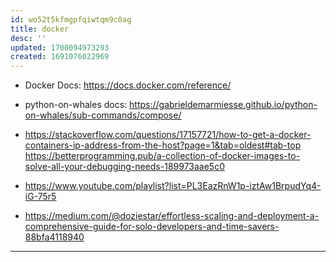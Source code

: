 ```yaml
---
id: wo52t5kfmgpfqiwtqm9c0ag
title: docker
desc: ''
updated: 1700094973293
created: 1691076022969
---
```


- Docker Docs: <https://docs.docker.com/reference/>
- python-on-whales docs: <https://gabrieldemarmiesse.github.io/python-on-whales/sub-commands/compose/>

- <https://stackoverflow.com/questions/17157721/how-to-get-a-docker-containers-ip-address-from-the-host?page=1&tab=oldest#tab-top>
<https://betterprogramming.pub/a-collection-of-docker-images-to-solve-all-your-debugging-needs-189973aae5c0>
- https://www.youtube.com/playlist?list=PL3EazRnW1p-iztAw1BrpudYq4-iG-75r5
- https://medium.com/@doziestar/effortless-scaling-and-deployment-a-comprehensive-guide-for-solo-developers-and-time-savers-88bfa4118940
---

